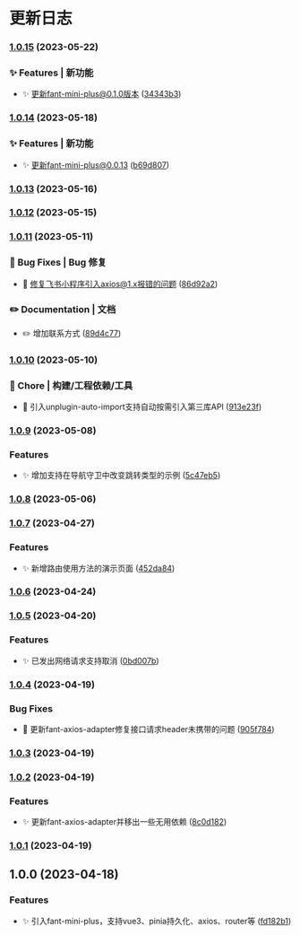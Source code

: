 # 更新日志 


### [1.0.15](https://gitee.com/fant-mini/uniapp-vue3-fant-ts/compare/v1.0.14...v1.0.15) (2023-05-22)


### ✨ Features | 新功能

* ✨ 更新fant-mini-plus@0.1.0版本 ([34343b3](https://gitee.com/fant-mini/uniapp-vue3-fant-ts/commit/34343b329d21f63021f80b526e05c6ba4c94a713))

### [1.0.14](https://gitee.com/fant-mini/uniapp-vue3-fant-ts/compare/v1.0.13...v1.0.14) (2023-05-18)


### ✨ Features | 新功能

* ✨ 更新fant-mini-plus@0.0.13 ([b69d807](https://gitee.com/fant-mini/uniapp-vue3-fant-ts/commit/b69d8077edeaf8d3f1bf52b2a9263ae9b58ba5ce))

### [1.0.13](https://gitee.com/fant-mini/uniapp-vue3-fant-ts/compare/v1.0.12...v1.0.13) (2023-05-16)

### [1.0.12](https://gitee.com/fant-mini/uniapp-vue3-fant-ts/compare/v1.0.11...v1.0.12) (2023-05-15)

### [1.0.11](https://gitee.com/fant-mini/uniapp-vue3-fant-ts/compare/v1.0.10...v1.0.11) (2023-05-11)


### 🐛 Bug Fixes | Bug 修复

* 🐛 修复飞书小程序引入axios@1.x报错的问题 ([86d92a2](https://gitee.com/fant-mini/uniapp-vue3-fant-ts/commit/86d92a2d321f6dcb8a647981821dd553094b1794))


### ✏️ Documentation | 文档

* ✏️  增加联系方式 ([89d4c77](https://gitee.com/fant-mini/uniapp-vue3-fant-ts/commit/89d4c775fb32522514b017b2222e845875a40637))

### [1.0.10](https://gitee.com/fant-mini/uniapp-vue3-fant-ts/compare/v1.0.9...v1.0.10) (2023-05-10)


### 🚀 Chore | 构建/工程依赖/工具

* 🚀 引入unplugin-auto-import支持自动按需引入第三库API ([913e23f](https://gitee.com/fant-mini/uniapp-vue3-fant-ts/commit/913e23f37dff0018ccbca6700a74d20b9651e851))

### [1.0.9](https://gitee.com/fant-mini/uniapp-vue3-fant-ts/compare/v1.0.8...v1.0.9) (2023-05-08)


### Features

* ✨ 增加支持在导航守卫中改变跳转类型的示例 ([5c47eb5](https://gitee.com/fant-mini/uniapp-vue3-fant-ts/commit/5c47eb5b9a38e1d4439614e50958638d4932849a))

### [1.0.8](https://gitee.com/fant-mini/uniapp-vue3-fant-ts/compare/v1.0.7...v1.0.8) (2023-05-06)

### [1.0.7](https://gitee.com/fant-mini/uniapp-vue3-fant-ts/compare/v1.0.6...v1.0.7) (2023-04-27)


### Features

* ✨ 新增路由使用方法的演示页面 ([452da84](https://gitee.com/fant-mini/uniapp-vue3-fant-ts/commit/452da84984afbe0e279900a3b900701f1f784405))

### [1.0.6](https://gitee.com/fant-mini/uniapp-vue3-fant-ts/compare/v1.0.5...v1.0.6) (2023-04-24)

### [1.0.5](https://gitee.com/fant-mini/uniapp-vue3-fant-ts/compare/v1.0.4...v1.0.5) (2023-04-20)


### Features

* ✨ 已发出网络请求支持取消 ([0bd007b](https://gitee.com/fant-mini/uniapp-vue3-fant-ts/commit/0bd007bd25a514b44584536ea53f45c9a33af359))

### [1.0.4](https://gitee.com/fant-mini/uniapp-vue3-fant-ts/compare/v1.0.3...v1.0.4) (2023-04-19)


### Bug Fixes

* 🐛 更新fant-axios-adapter修复接口请求header未携带的问题 ([905f784](https://gitee.com/fant-mini/uniapp-vue3-fant-ts/commit/905f7848f4e710a162e036695ae375300765d078))

### [1.0.3](https://gitee.com/fant-mini/uniapp-vue3-fant-ts/compare/v1.0.2...v1.0.3) (2023-04-19)

### [1.0.2](https://gitee.com/fant-mini/uniapp-vue3-fant-ts/compare/v1.0.1...v1.0.2) (2023-04-19)


### Features

* ✨ 更新fant-axios-adapter并移出一些无用依赖 ([8c0d182](https://gitee.com/fant-mini/uniapp-vue3-fant-ts/commit/8c0d182bebdbc3d8276503495a704c497d930265))

### [1.0.1](https://gitee.com/fant-mini/uniapp-vue3-fant-ts/compare/v1.0.0...v1.0.1) (2023-04-19)

## 1.0.0 (2023-04-18)


### Features

* ✨ 引入fant-mini-plus，支持vue3、pinia持久化、axios、router等 ([fd182b1](https://gitee.com/fant-mini/uniapp-vue3-fant-ts/commit/fd182b1433ec95c7b491036bd1ac0a700a81715f))
